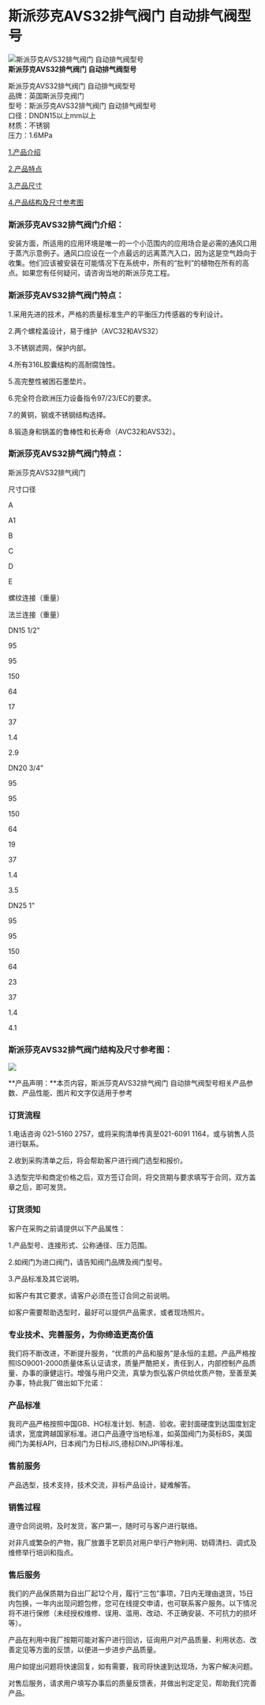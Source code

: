
# 斯派莎克AVS32排气阀门 自动排气阀型号

![斯派莎克AVS32排气阀门 自动排气阀型号](/uploads/allimg/140517/1-14051H10F70-L.jpg)  
**斯派莎克AVS32排气阀门 自动排气阀型号**

斯派莎克AVS32排气阀门 自动排气阀型号  
品牌：英国斯派莎克阀门  
型号：斯派莎克AVS32排气阀门 自动排气阀型号  
口径：DNDN15以上mm以上  
材质：不锈钢  
压力：1.6MPa

[1.产品介绍](#1)

[2.产品特点](#2)

[3.产品尺寸](#3)

[4.产品结构及尺寸参考图](#4)

### 斯派莎克AVS32排气阀门介绍：

安装方面，所适用的应用环境是唯一的一个小范围内的应用场合是必需的通风口用于蒸汽示意例子。通风口应设在一个点最远的远离蒸汽入口，因为这是空气趋向于收集。他们应该被安装在可能情况下在系统中，所有的“批判”的植物在所有的高点。如果您有任何疑问，请咨询当地的斯派莎克工程。

### 斯派莎克AVS32排气阀门特点：

1.采用先进的技术，严格的质量标准生产的平衡压力传感器的专利设计。

2.两个螺栓盖设计，易于维护（AVC32和AVS32）

3.不锈钢滤网，保护内部。

4.所有316L胶囊结构的高耐腐蚀性。

5.高完整性被困石墨垫片。

6.完全符合欧洲压力设备指令97/23/EC的要求。

7.的黄铜，钢或不锈钢结构选择。

8.锻造身和锅盖的鲁棒性和长寿命（AVC32和AVS32）。

### 斯派莎克AVS32排气阀门特点：

斯派莎克AVS32排气阀门

尺寸口径

A

A1

B

C

D

E

螺纹连接（重量）

法兰连接（重量）

DN15 1/2"

95

95

150

64

17

37

1.4

2.9

DN20 3/4"

95

95

150

64

19

37

1.4

3.5

DN25 1"

95

95

150

64

23

37

1.4

4.1

### 斯派莎克AVS32排气阀门结构及尺寸参考图：

![](/uploads/allimg/140517/1-14051H104094V.gif)

**产品声明：**本页内容，斯派莎克AVS32排气阀门 自动排气阀型号相关产品参数、产品性能、图片和文字仅适用于参考

### 订货流程

1.电话咨询 021-5160 2757，或将采购清单传真至021-6091 1164，或与销售人员进行联系。

2.收到采购清单之后，将会帮助客户进行阀门选型和报价。

3.选型完毕和商定价格之后，双方签订合同，将交货期与要求填写于合同，双方盖章之后，即可发货。

### 订货须知

客户在采购之前请提供以下产品属性：

1.产品型号、连接形式、公称通径、压力范围。

2.如阀门为进口阀门，请告知阀门品牌及阀门型号。

3.产品标准及其它说明。

如客户有其它要求，请客户必须在签订合同之前说明。

如客户需要帮助选型时，最好可以提供产品需求，或者现场照片。

### 专业技术、完善服务，为你缔造更高价值

我们将不断改进，不断提升服务，“优质的产品和服务”是永恒的主题。产品严格按照ISO9001-2000质量体系认证请求，质量严酷把关，责任到人，内部控制产品质量、办事的康健运行。增强与用户交流，真挚为恢弘客户供给优质产物，至善至美办事，特此我厂做出如下允诺：

### 产品标准

我司产品严格按照中国GB、HG标准计划、制造、验收。密封面硬度到达国度划定请求，宽度跨越国家标准。进口产品遵守当地标准，如英国阀门为英标BS，美国阀门为美标API，日本阀门为日标JIS,德标DIN\\JPI等标准。

### 售前服务

产品选型，技术支持，技术交流，非标产品设计，疑难解答。

### 销售过程

遵守合同说明，及时发货，客户第一，随时可与客户进行联络。

对非凡或繁杂的产物，我厂放置手艺职员对用户举行产物利用、妨碍清扫、调式及维修举行培训和指点。

### 售后服务

我们的产品保质期为自出厂起12个月，履行“三包”事项，7日内无理由退货，15日内包换，一年内出现问题包修，您可在线提交申请，也可联系客户服务。以下情况将不进行保修（未经授权维修、误用、滥用、改动、不正确安装、不可抗力的损坏等）。

产品在利用中我厂按期可能对客户进行回访，征询用户对产品质量、利用状态、改善定见等方面的反馈，以便进一步进步产品质量。

用户如提出问题将快速回复，如有需要，我司将快速到达现场，为客户解决问题。

对售后服务，请求用户填写办事后的质量反馈表，并做出判定定见，帮助我们完善产品。

